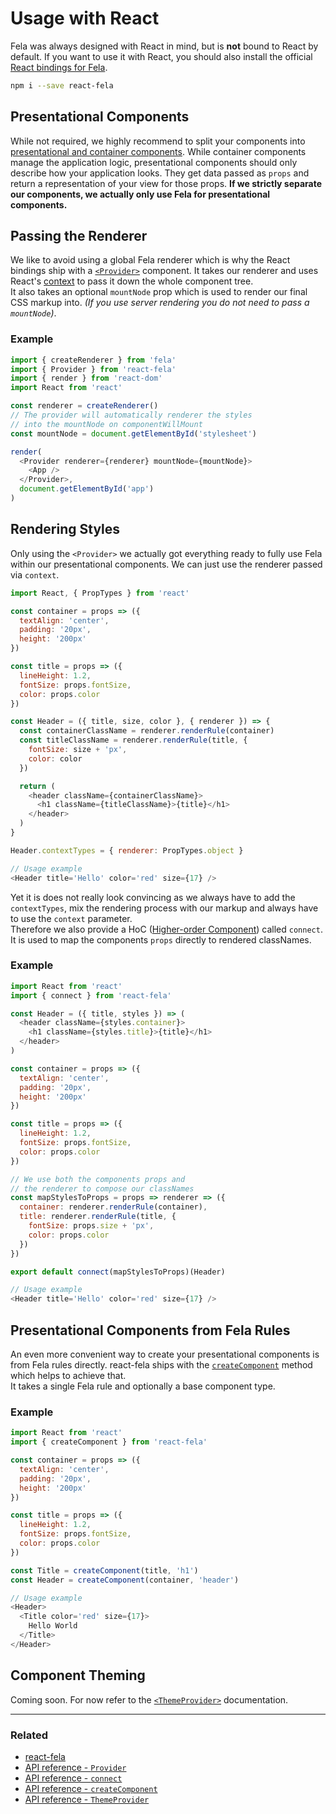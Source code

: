 # Usage with React

Fela was always designed with React in mind, but is **not** bound to React by default. If you want to use it with React, you should also install the official [React bindings for Fela](https://github.com/rofrischmann/fela/tree/master/packages/react-fela).

```sh
npm i --save react-fela
```

## Presentational Components
While not required, we highly recommend to split your components into [presentational and container components](https://medium.com/@dan_abramov/smart-and-dumb-components-7ca2f9a7c7d0#.67qfcbme5).
While container components manage the application logic, presentational components should only describe how your application looks. They get data passed as `props` and return a representation of your view for those props.
**If we strictly separate our components, we actually only use Fela for presentational components.**

## Passing the Renderer
We like to avoid using a global Fela renderer which is why the React bindings ship with a  [`<Provider>`](https://github.com/rofrischmann/fela/tree/master/packages/react-fela/docs/api/Provider.md) component. It takes our renderer and uses React's [context](https://facebook.github.io/react/docs/context.html) to pass it down the whole component tree.<br>
It also takes an optional `mountNode` prop which is used to render our final CSS markup into. *(If you use server rendering you do not need to pass a `mountNode`)*.

### Example

```javascript
import { createRenderer } from 'fela'
import { Provider } from 'react-fela'
import { render } from 'react-dom'
import React from 'react'

const renderer = createRenderer()
// The provider will automatically renderer the styles
// into the mountNode on componentWillMount
const mountNode = document.getElementById('stylesheet')

render(
  <Provider renderer={renderer} mountNode={mountNode}>
    <App />
  </Provider>,
  document.getElementById('app')
)
```

## Rendering Styles
Only using the `<Provider>` we actually got everything ready to fully use Fela within our presentational components. We can just use the renderer passed via `context`.

```javascript
import React, { PropTypes } from 'react'

const container = props => ({
  textAlign: 'center',
  padding: '20px',
  height: '200px'
})

const title = props => ({
  lineHeight: 1.2,
  fontSize: props.fontSize,
  color: props.color
})

const Header = ({ title, size, color }, { renderer }) => {
  const containerClassName = renderer.renderRule(container)
  const titleClassName = renderer.renderRule(title, {
    fontSize: size + 'px',
    color: color
  })

  return (
    <header className={containerClassName}>
      <h1 className={titleClassName}>{title}</h1>
    </header>
  )
}

Header.contextTypes = { renderer: PropTypes.object }

// Usage example
<Header title='Hello' color='red' size={17} />
```

Yet it is does not really look convincing as we always have to add the `contextTypes`, mix the rendering process with our markup and always have to use the `context` parameter.<br>
Therefore we also provide a HoC ([Higher-order Component](https://medium.com/@dan_abramov/mixins-are-dead-long-live-higher-order-components-94a0d2f9e750#.njbld18x8)) called `connect`. It is used to map the components `props` directly to rendered classNames.

### Example
```javascript
import React from 'react'
import { connect } from 'react-fela'

const Header = ({ title, styles }) => (
  <header className={styles.container}>
    <h1 className={styles.title}>{title}</h1>
  </header>
)

const container = props => ({
  textAlign: 'center',
  padding: '20px',
  height: '200px'
})

const title = props => ({
  lineHeight: 1.2,
  fontSize: props.fontSize,
  color: props.color
})

// We use both the components props and
// the renderer to compose our classNames
const mapStylesToProps = props => renderer => ({
  container: renderer.renderRule(container),
  title: renderer.renderRule(title, {
    fontSize: props.size + 'px',
    color: props.color
  })
})

export default connect(mapStylesToProps)(Header)

// Usage example
<Header title='Hello' color='red' size={17} />
```

## Presentational Components from Fela Rules
An even more convenient way to create your presentational components is from Fela rules directly. react-fela ships with the [`createComponent`](https://github.com/rofrischmann/fela/tree/master/packages/react-fela/docs/createComponent.md) method which helps to achieve that.<br> It takes a single Fela rule and optionally a base component type.

### Example
```javascript
import React from 'react'
import { createComponent } from 'react-fela'

const container = props => ({
  textAlign: 'center',
  padding: '20px',
  height: '200px'
})

const title = props => ({
  lineHeight: 1.2,
  fontSize: props.fontSize,
  color: props.color
})

const Title = createComponent(title, 'h1')
const Header = createComponent(container, 'header')

// Usage example
<Header>
  <Title color='red' size={17}>
    Hello World
  </Title>
</Header>
```

## Component Theming
Coming soon. For now refer to the [`<ThemeProvider>`](https://github.com/rofrischmann/fela/tree/master/packages/react-fela/docs/ThemeProvider.md) documentation.
<br>

---

### Related
* [react-fela](https://github.com/rofrischmann/fela/tree/master/packages/react-fela)
* [API reference - `Provider` ](https://github.com/rofrischmann/fela/tree/master/packages/react-fela/docs/Provider.md)
* [API reference - `connect` ](https://github.com/rofrischmann/fela/tree/master/packages/react-fela/docs/connect.md)
* [API reference - `createComponent` ](https://github.com/rofrischmann/fela/tree/master/packages/react-fela/docs/createComponent.md)
* [API reference - `ThemeProvider`](https://github.com/rofrischmann/fela/tree/master/packages/react-fela/docs/ThemeProvider.md)
